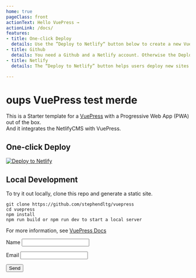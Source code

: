 ```yaml
---
home: true
pageClass: front
actionText: Hello VuePress →
actionLink: /docs/
features:
- title: One-click Deploy
  details: Use the ”Deploy to Netlify“ button below to create a new VuePress installation with one simple click. Get my wonderful VuePress theme for free.
- title: Github
  details: You need a Github and a Netlify account. Otherwise the Deploy Button doesn't work.
- title: Netlify
  details: The “Deploy to Netlify” button helps users deploy new sites from templates with one single click on Netlify.

---
```




# oups VuePress test merde

<Text></Text>

This is a Starter template for a [VuePress](https://vuepress.vuejs.org) with a Progressive Web App (PWA) out of the box.  
And it integrates the NetlifyCMS with VuePress.

## One-click Deploy

[![Deploy to Netlify](https://www.netlify.com/img/deploy/button.svg)](https://app.netlify.com/start/deploy?repository=https://github.com/stephendltg/vuepress)

## Local Development

To try it out locally, clone this repo and generate a static site.

```bash{3}
git clone https://github.com/stephendltg/vuepress
cd vuepress
npm install
npm run build or npm run dev to start a local server
```

For more information, see [VuePress Docs](https://vuepress.vuejs.org)

<form name="contact" method="POST" data-netlify="true" >
  <p>
    <label>Name <input type="text" name="name" /></label>
  </p>
  <p>
    <label>Email <input type="email" name="email" /></label>
  </p>
  <p>
    <button type="submit">Send</button>
  </p>
</form>

